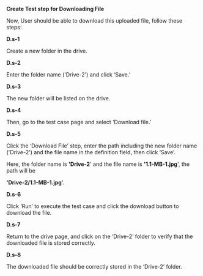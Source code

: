 ﻿


**Create Test step for Downloading File**

Now, User should be able to download this uploaded file, follow these steps:

**D.s-1**

Create a new folder in the drive.

**D.s-2**

Enter the folder name ('Drive-2') and click ‘Save.’

**D.s-3**

The new folder will be listed on the drive.

**D.s-4**

Then, go to the test case page and select ‘Download file.’

**D.s-5**

Click the ‘Download File’ step, enter the path including the new folder name ('Drive-2') and the file name in the definition field, then click ‘Save’.

Here, the folder name is **'Drive-2**' and the file name is **'1.1-MB-1.jpg**', the path will be

**'Drive-2/1.1-MB-1.jpg**'.

**D.s-6**

Click ‘Run’ to execute the test case and click the download button to download the file.

**D.s-7**

Return to the drive page, and click on the ‘Drive-2’ folder to verify that the downloaded file is stored correctly.

**D.s-8**

The downloaded file should be correctly stored in the ‘Drive-2’ folder.
